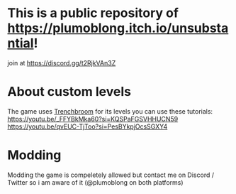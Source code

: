 # This is a public repository of https://plumoblong.itch.io/unsubstantial!
join at https://discord.gg/t2RjkVAn3Z 

# About custom levels
The game uses [Trenchbroom](https://trenchbroom.github.io/) for its levels
you can use these tutorials: 
https://youtu.be/_FFYBkMka60?si=KQSPaFGSVHHUCN59
https://youtu.be/qvEUC-TjToo?si=PesBYkpjOcsSGXY4

# Modding
Modding the game is compeletely allowed but contact me on Discord / Twitter so i am aware of it (@plumoblong on both platforms)
